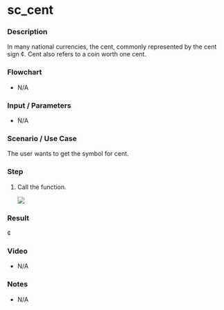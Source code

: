 # sc_cent

### Description

In many national currencies, the cent, commonly represented by the cent sign ¢. Cent also refers to a coin worth one cent.

### Flowchart

- N/A 

### Input / Parameters

- N/A

### Scenario / Use Case

The user wants to get the symbol for cent.

### Step

1. Call the function.
    
    ![](../../../../document/function/SpecialCharacter/sc_cent/sc_cent-step-1.png?raw=true)
 
### Result

 ¢
 
### Video

- N/A

<!--[![Video](http://i.imgur.com/Ot5DWAW.png)](https://youtu.be/StTqXEQ2l-Y?t=35s)-->

### Notes

- N/A